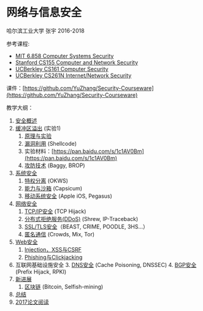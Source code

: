 # 网络与信息安全

哈尔滨工业大学 张宇 2016-2018

参考课程:

- [MIT 6.858 Computer Systems Security](http://ocw.mit.edu/courses/electrical-engineering-and-computer-science/6-858-computer-systems-security-fall-2014/index.htm)
- [Stanford CS155 Computer and Network Security](https://crypto.stanford.edu/cs155/)
- [UCBerkley CS161 Computer Security](http://inst.eecs.berkeley.edu/~cs161/fa16/)
- [UCBerkley CS261N Internet/Network Security](http://www.icir.org/vern/cs261n/)

课件：[https://github.com/YuZhang/Security-Courseware](https://github.com/YuZhang/Security-Courseware)

教学大纲：

1. [安全概述](introduction.md)
2. [缓冲区溢出](buffer-overflow) (实验1)
	1. [原理与实验](buffer-overflow/buffer-overflow-1.md)
	2. [漏洞利用](buffer-overflow/buffer-overflow-2.md) (Shellcode)
	3. 实验材料：[https://pan.baidu.com/s/1c1AV0Bm](https://pan.baidu.com/s/1c1AV0Bm)
	4. [攻防技术](buffer-overflow/buffer-overflow-3.md) (Baggy, BROP)
3. [系统安全](system-security)
	1. [特权分离](system-security/privilege-separation.md) (OKWS)
	2. [能力与沙箱](system-security/capabilities-sandbox.md) (Capsicum)
	3. [移动系统安全](system-security/ios-security.md) (Apple iOS, Pegasus)
4. [网络安全](network-security)
 	1. [TCP/IP安全](network-security/tcp-ip-sec.md) (TCP Hijack)
	2. [分布式拒绝服务(DDoS)](network-security/ddos.md) (Shrew, IP-Traceback)
	3. [SSL/TLS安全](web-security/tls.md)（BEAST, CRIME, POODLE, 3HS...）
	4. [匿名通信](application-security/anonymous.md) (Crowds, Mix, Tor)
5. [Web安全](web-security)
	1. [Injection，XSS与CSRF](web-security/web-sec-1.md)
	2. [Phishing与Clickjacking](web-security/web-sec-2.md)
6. 互联网基础设施安全
	3. [DNS安全](network-security/dns-sec.pptx) (Cache Poisoning, DNSSEC)
	4. [BGP安全](network-security/bgp-sec.pptx) (Prefix Hijack, RPKI)
7. [新进展](application-security)
	1. [区块链](application-security/blockchain.md) (Bitcoin, Selfish-mining)
7. [总结](summary.md)
8. [2017论文阅读](reading.md)
